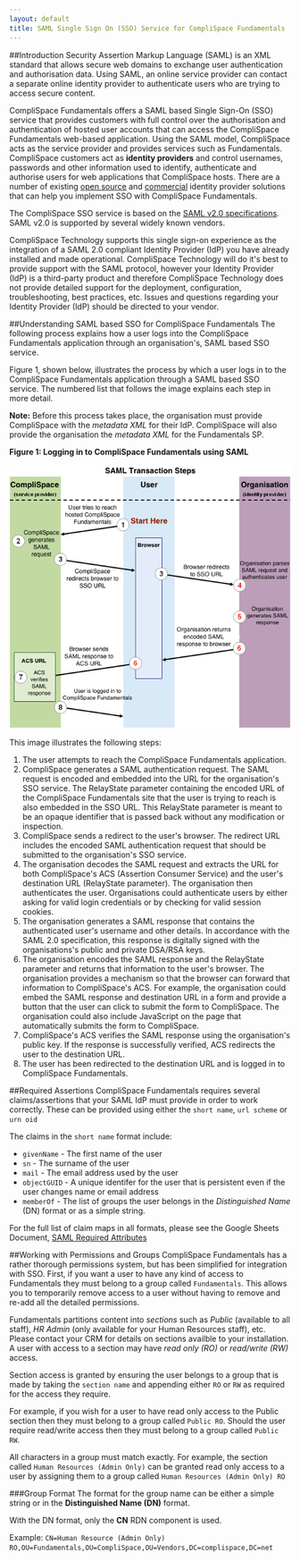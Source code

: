 ```yaml
---
layout: default
title: SAML Single Sign On (SSO) Service for CompliSpace Fundamentals
---
```


##Introduction
Security Assertion Markup Language (SAML) is an XML standard that allows secure web domains to exchange user
authentication and authorisation data. Using SAML, an online service provider can contact a separate online identity
provider to authenticate users who are trying to access secure content.

CompliSpace Fundamentals offers a SAML based Single Sign-On (SSO) service that provides customers with full control over
the authorisation and authentication of hosted user accounts that can access the CompliSpace Fundamentals web-based
application. Using the SAML model, CompliSpace acts as the service provider and provides services such as Fundamentals.
CompliSpace customers act as **identity providers** and control usernames, passwords and other information used to identify,
authenticate and authorise users for web applications that CompliSpace hosts. There are a number of existing [open source](https://developers.google.com/google-apps/help/open-source#sso)
and [commercial](http://www.google.com/enterprise/marketplace/search?categoryId=2&orderBy=rating) identity provider
solutions that can help you implement SSO with CompliSpace Fundamentals.

The CompliSpace SSO service is based on the [SAML v2.0 specifications](http://www.oasis-open.org/committees/tc_home.php?wg_abbrev=security#samlv20). SAML v2.0 is supported by several widely known
vendors.

<div class="alert alert-info">
    CompliSpace Technology supports this single sign-on experience as the integration 
    of a SAML 2.0 compliant Identity Provider (IdP) you have already installed and made operational. 
    CompliSpace Technology will do it's best to provide support with the SAML protocol, however 
    your Identity Provider (IdP) is a third-party product and therefore CompliSpace Technology
    does not provide detailed support for the deployment, configuration, troubleshooting, best practices, etc. 
    Issues and questions regarding your Identity Provider (IdP) should be directed to
    your vendor.
</div>


##Understanding SAML based SSO for CompliSpace Fundamentals
The following process explains how a user logs into the CompliSpace Fundamentals application through an organisation's,
SAML based SSO service.

Figure 1, shown below, illustrates the process by which a user logs in to the CompliSpace Fundamentals application
through a SAML based SSO service. The numbered list that follows the image explains each step in more detail.

<div class="alert">
<b>Note:</b> Before this process takes place, the organisation must provide CompliSpace with the <i>metadata XML</i> for their IdP. CompliSpace will also provide the organisation the <i>metadata XML</i> for the Fundamentals SP.
</div>

**Figure 1: Logging in to CompliSpace Fundamentals using SAML**

![SAML Transaction Steps](/images/saml-transaction-steps.png)

This image illustrates the following steps:

1. The user attempts to reach the CompliSpace Fundamentals application.
2. CompliSpace generates a SAML authentication request. The SAML request is encoded and embedded into the URL for the
organisation's SSO service. The RelayState parameter containing the encoded URL of the CompliSpace Fundamentals site
that the user is trying to reach is also embedded in the SSO URL. This RelayState parameter is meant to be an opaque
identifier that is passed back without any modification or inspection.
3. CompliSpace sends a redirect to the user's browser. The redirect URL includes the encoded SAML authentication request
that should be submitted to the organisation's SSO service.
4. The organisation decodes the SAML request and extracts the URL for both CompliSpace's ACS (Assertion Consumer Service)
and the user's destination URL (RelayState parameter). The organisation then authenticates the user. Organisations could
authenticate users by either asking for valid login credentials or by checking for valid session cookies.
5. The organisation generates a SAML response that contains the authenticated user's username and other details.
In accordance with the SAML 2.0 specification, this response is digitally signed with the organisations's public and
private DSA/RSA keys.
6. The organisation encodes the SAML response and the RelayState parameter and returns that information to the user's
browser. The organisation provides a mechanism so that the browser can forward that information to CompliSpace's ACS. For
example, the organisation could embed the SAML response and destination URL in a form and provide a button that the user
can click to submit the form to CompliSpace. The organisation could also include JavaScript on the page that automatically
submits the form to CompliSpace.
7. CompliSpace's ACS verifies the SAML response using the organisation's public key. If the response is successfully
verified, ACS redirects the user to the destination URL.
8. The user has been redirected to the destination URL and is logged in to CompliSpace Fundamentals.

##Required Assertions
CompliSpace Fundamentals requires several claims/assertions that your SAML IdP must provide
in order to work correctly. These can be provided using either the `short name`, `url scheme` or `urn oid`

The claims in the `short name` format include:

* `givenName` - The first name of the user
* `sn` - The surname of the user
* `mail` - The email address used by the user
* `objectGUID` - A unique identifer for the user that is persistent even if the user changes name or email address
* `memberOf` - The list of groups the user belongs in the *Distinguished Name* (DN) format or as a simple string.

For the full list of claim maps in all formats, please see the Google Sheets Document, [SAML Required Attributes](https://docs.google.com/spreadsheets/d/1yMnq7leUjX-iulmQecVv3_HMIHxqGjOOHBNFNDCSi_g/edit?usp=sharing)

##Working with Permissions and Groups
CompliSpace Fundamentals has a rather thorough permissions system, but has been simplified for integration with
SSO. First, if you want a user to have any kind of access to Fundamentals they must belong to a group called `Fundamentals`.
This allows you to temporarily remove access to a user without having to remove and re-add all the detailed permissions.

Fundamentals partitions content into *sections* such as *Public* (available to all staff), *HR Admin* (only available for
your Human Resources staff), etc. Please contact your CRM for details on sections availble to your installation. 
A user with access to a section may have *read only (RO)* or *read/write (RW)* access.

Section access is granted by ensuring the user belongs to a group that is made by taking the `section name` and appending
either `RO` or `RW` as required for the access they require.

For example, if you wish for a user to have read only access to the Public section then they must belong to a group
called `Public RO`. Should the user require read/write access then they must belong to a group called `Public RW`.

All characters in a group must match exactly. For example, the section called `Human Resources (Admin Only)` can be granted
read only access to a user by assigning them to a group called `Human Resources (Admin Only) RO`

###Group Format
The format for the group name can be either a simple string or in the **Distinguished Name (DN)** format. 


With the DN format, only the **CN** RDN component is used. 

Example: `CN=Human Resource (Admin Only) RO,OU=Fundamentals,OU=CompliSpace,OU=Vendors,DC=complispace,DC=net`

